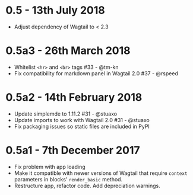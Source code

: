 # 0.5 - 13th July 2018

- Adjust dependency of Wagtail to < 2.3

# 0.5a3 - 26th March 2018

- Whitelist `<hr>` and `<br>` tags #33 - @tm-kn
- Fix compatibility for markdown panel in Wagtail 2.0 #37 - @rspeed

# 0.5a2 - 14th February 2018

- Update simplemde to 1.11.2 #31 - @stuaxo
- Update imports to work with Wagtail 2.0 #31 - @stuaxo
- Fix packaging issues so static files are included in PyPI

# 0.5a1 - 7th December 2017

- Fix problem with app loading
- Make it compatible with newer versions of Wagtail that require `context` parameters in blocks' `render_basic` method.
- Restructure app, refactor code. Add depreciation warnings.
